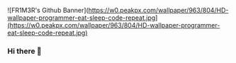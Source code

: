 ![FR1M3R's Github Banner](https://w0.peakpx.com/wallpaper/963/804/HD-wallpaper-programmer-eat-sleep-code-repeat.jpg](https://w0.peakpx.com/wallpaper/963/804/HD-wallpaper-programmer-eat-sleep-code-repeat.jpg)

### Hi there 👋

<!--
**fr1m3r/fr1m3r** is a ✨ _special_ ✨ repository because its `README.md` (this file) appears on your GitHub profile.

Here are some ideas to get you started:

- 🔭 I’m currently working on ...
- 🌱 I’m currently learning ...
- 👯 I’m looking to collaborate on ...
- 🤔 I’m looking for help with ...
- 💬 Ask me about ...
- 📫 How to reach me: ...
- 😄 Pronouns: ...
- ⚡ Fun fact: ...
-->
